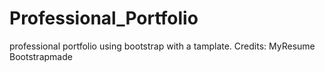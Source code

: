 # Professional_Portfolio
professional portfolio using bootstrap with a tamplate.
Credits: MyResume Bootstrapmade
